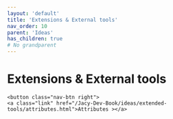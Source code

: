 ```yaml
---
layout: 'default'
title: 'Extensions & External tools'
nav_order: 10
parent: 'Ideas'
has_children: true
# No grandparent
---
```


# Extensions & External tools
<div class="nav-btn-block">
    
    <button class="nav-btn right">
    <a class="link" href="/Jacy-Dev-Book/ideas/extended-tools/attributes.html">Attributes ></a>
</button>

</div>
